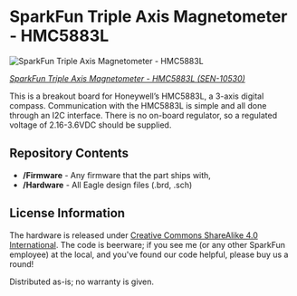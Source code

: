 SparkFun Triple Axis Magnetometer - HMC5883L
========================================

![SparkFun Triple Axis Magnetometer - HMC5883L](https://cdn.sparkfun.com//assets/parts/5/0/9/4/10530-01c.jpg)

[*SparkFun Triple Axis Magnetometer - HMC5883L (SEN-10530)*](https://www.sparkfun.com/products/10530)

This is a breakout board for Honeywell’s HMC5883L, a 3-axis digital compass. Communication with the HMC5883L is 
simple and all done through an I2C interface. There is no on-board regulator, so a regulated voltage of 2.16-3.6VDC should be supplied.

Repository Contents
-------------------
* **/Firmware** - Any firmware that the part ships with, 
* **/Hardware** - All Eagle design files (.brd, .sch)


License Information
-------------------
The hardware is released under [Creative Commons ShareAlike 4.0 International](https://creativecommons.org/licenses/by-sa/4.0/).
The code is beerware; if you see me (or any other SparkFun employee) at the local, and you've found our code helpful, please buy us a round!

Distributed as-is; no warranty is given.
